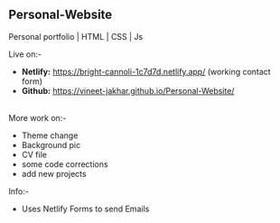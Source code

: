 <h2>Personal-Website</h2>

Personal portfolio | HTML | CSS | Js

Live on:-<br>
- <b>Netlify:</b> https://bright-cannoli-1c7d7d.netlify.app/  (working contact form)
- <b>Github:</b> https://vineet-jakhar.github.io/Personal-Website/
<br><br>

More work on:-<br>
- Theme change
- Background pic
- CV file
- some code corrections
- add new projects

Info:-<br>
- Uses Netlify Forms to send Emails

